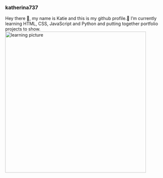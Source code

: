 ### katherina737 
Hey there 👋,
my name is Katie and this is my github profile.🌱 I’m currently learning HTML, CSS, JavaScript and Python and putting together portfolio projects to show.
<img src="https://res.cloudinary.com/people-matters/image/upload/q_auto,f_auto/v1511848673/1511848671.jpg" alt="learning picture" width="450" />



